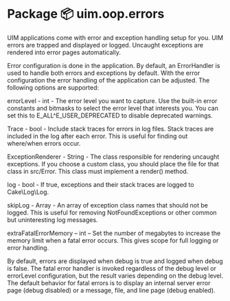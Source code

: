 # Package 📦 uim.oop.errors

UIM applications come with error and exception handling setup for you. UIM errors are trapped and displayed or logged. Uncaught exceptions are rendered into error pages automatically.

Error configuration is done in the application.  By default, an ErrorHandler is used to handle both errors and exceptions by default.  With the error configuration the error handling of the application can be adjusted.  The following options are supported:

 errorLevel - int - The error level you want to capture.  Use the built-in error constants and bitmasks to select the error level that interests you.  You can set this to E_ALL^E_USER_DEPRECATED to disable deprecated warnings.

 Trace - bool - Include stack traces for errors in log files.  Stack traces are included in the log after each error.  This is useful for finding out where/when errors occur.

  ExceptionRenderer - String - The class responsible for rendering uncaught exceptions.  If you choose a custom class, you should place the file for that class in src/Error.  This class must implement a render() method.

  log - bool - If true, exceptions and their stack traces are logged to Cake\Log\Log.

  skipLog - Array - An array of exception class names that should not be logged.  This is useful for removing NotFoundExceptions or other common but uninteresting log messages.

  extraFatalErrorMemory – int – Set the number of megabytes to increase the memory limit when a fatal error occurs.  This gives scope for full logging or error handling.

 By default, errors are displayed when debug is true and logged when debug is false.  The fatal error handler is invoked regardless of the debug level or errorLevel configuration, but the result varies depending on the debug level.  The default behavior for fatal errors is to display an internal server error page (debug disabled) or a message, file, and line page (debug enabled).
